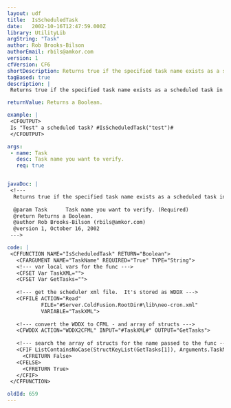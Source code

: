 ```yaml
---
layout: udf
title:  IsScheduledTask
date:   2002-10-16T12:47:59.000Z
library: UtilityLib
argString: "Task"
author: Rob Brooks-Bilson
authorEmail: rbils@amkor.com
version: 1
cfVersion: CF6
shortDescription: Returns true if the specified task name exists as a scheduled task in the CF Administrator.
tagBased: true
description: |
 Returns true if the specified task name exists as a scheduled task in the CF Administrator.

returnValue: Returns a Boolean.

example: |
 <CFOUTPUT>
 Is "Test" a scheduled task? #IsScheduledTask("test")#
 </CFOUTPUT>

args:
 - name: Task
   desc: Task name you want to verify.
   req: true


javaDoc: |
 <!---
  Returns true if the specified task name exists as a scheduled task in the CF Administrator.
  
  @param Task      Task name you want to verify. (Required)
  @return Returns a Boolean. 
  @author Rob Brooks-Bilson (rbils@amkor.com) 
  @version 1, October 16, 2002 
 --->

code: |
 <CFFUNCTION NAME="IsScheduledTask" RETURN="Boolean">
   <CFARGUMENT NAME="TaskName" REQUIRED="True" TYPE="String">
   <!--- var local vars for the func --->
   <CFSET Var TaskXML="">
   <CFSET Var GetTasks="">
   
   <!--- get the scheduler xml file.  It's stored as WDDX --->
   <CFFILE ACTION="Read"
           FILE="#Server.ColdFusion.RootDir#\lib\neo-cron.xml"
           VARIABLE="TaskXML">
   
   <!--- convert the WDDX to CFML - and array of structs --->        
   <CFWDDX ACTION="WDDX2CFML" INPUT="#TaskXML#" OUTPUT="GetTasks"> 
   
   <!--- search the array of structs for the name passed to the func --->
   <CFIF ListContainsNoCase(StructKeyList(GetTasks[1]), Arguments.TaskName) EQ 0>
     <CFRETURN False>
   <CFELSE>
     <CFRETURN True>
   </CFIF>
 </CFFUNCTION>

oldId: 659
---
```


